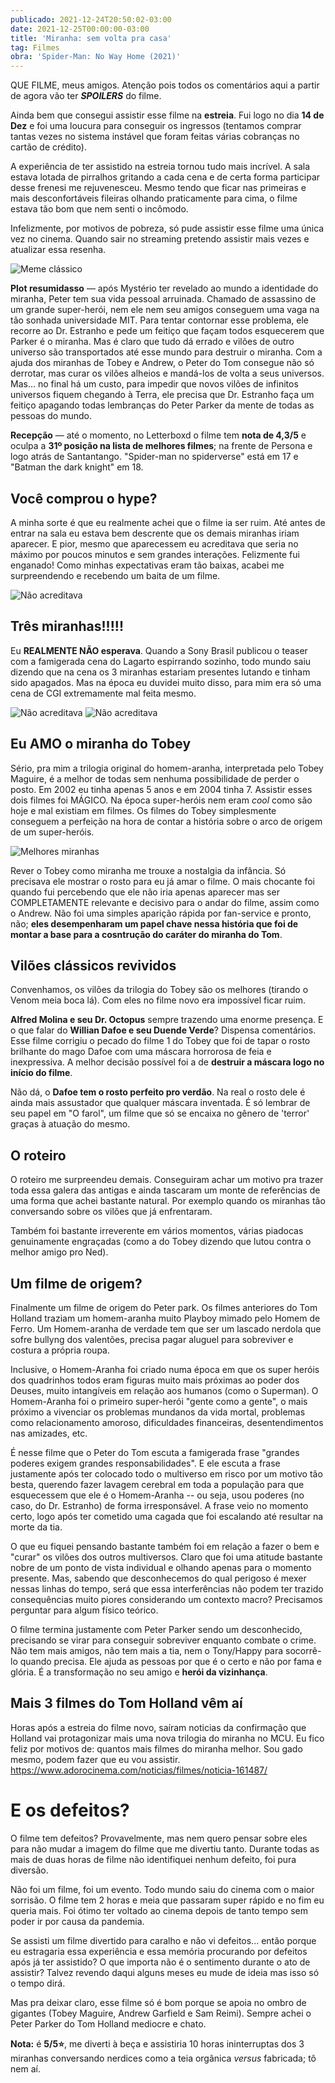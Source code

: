 ```yaml
---
publicado: 2021-12-24T20:50:02-03:00
date: 2021-12-25T00:00:00-03:00
title: 'Miranha: sem volta pra casa'
tag: Filmes
obra: 'Spider-Man: No Way Home (2021)'
---
```


QUE FILME, meus amigos. Atenção pois todos os comentários aqui a partir de agora vão ter **_SPOILERS_** do filme.

Ainda bem que consegui assistir esse filme na **estreia**. Fui logo no dia **14 de Dez** e foi uma loucura para conseguir os ingressos (tentamos comprar tantas vezes no sistema instável que foram feitas várias cobranças no cartão de crédito).

A experiência de ter assistido na estreia tornou tudo mais incrível. A sala estava lotada de pirralhos gritando a cada cena e de certa forma participar desse frenesi me rejuvenesceu. Mesmo tendo que ficar nas primeiras e mais desconfortáveis fileiras olhando praticamente para cima, o filme estava tão bom que nem senti o incômodo.

Infelizmente, por motivos de pobreza, só pude assistir esse filme uma única vez no cinema. Quando sair no streaming pretendo assistir mais vezes e atualizar essa resenha.

![Meme clássico](/assets/filmes/homem-aranha/meme-dos-miranhas.webp)

**Plot resumidasso** — após Mystério ter revelado ao mundo a identidade do miranha, Peter tem sua vida pessoal arruinada. Chamado de assassino de um grande super-herói, nem ele nem seu amigos conseguem uma vaga na tão sonhada universidade MIT. Para tentar contornar esse problema, ele recorre ao Dr. Estranho e pede um feitiço que façam todos esquecerem que Parker é o miranha. Mas é claro que tudo dá errado e vilões de outro universo são transportados até esse mundo para destruir o miranha. Com a ajuda dos miranhas de Tobey e Andrew, o Peter do Tom consegue não só derrotar, mas curar os vilões alheios e mandá-los de volta a seus universos. Mas... no final há um custo, para impedir que novos vilões de infinitos universos fiquem chegando à Terra, ele precisa que Dr. Estranho faça um feitiço apagando todas lembranças do Peter Parker da mente de todas as pessoas do mundo.  

**Recepção** — até o momento, no Letterboxd o filme tem **nota de 4,3/5** e oculpa a **31º posição na lista de melhores filmes**; na frente de Persona e logo atrás de Santantango. "Spider-man no spiderverse" está em 17 e "Batman the dark knight" em 18.

## Você comprou o hype?

A minha sorte é que eu realmente achei que o filme ia ser ruim. Até antes de entrar na sala eu estava bem descrente que os demais miranhas iriam aparecer. E pior, mesmo que aparecessem eu acreditava que seria no máximo por poucos minutos e sem grandes interações. Felizmente fui enganado! Como minhas expectativas eram tão baixas, acabei me surpreendendo e recebendo um baita de um filme.

![Não acreditava](/assets/filmes/homem-aranha/lagarto-espirra.jpg)

## Três miranhas!!!!!

Eu **REALMENTE NÃO esperava**. Quando a Sony Brasil publicou o teaser com a famigerada cena do Lagarto espirrando sozinho, todo mundo saiu dizendo que na cena os 3 miranhas estariam presentes lutando e tinham sido apagados. Mas na época eu duvidei muito disso, para mim era só uma cena de CGI extremamente mal feita mesmo.

![Não acreditava](/assets/filmes/homem-aranha/tt-votacao2.jpg)
![Não acreditava](/assets/filmes/homem-aranha/tt-sem-volta.jpg)

## Eu AMO o miranha do Tobey

Sério, pra mim a trilogia original do homem-aranha, interpretada pelo Tobey Maguire, é a melhor de todas sem nenhuma possibilidade de perder o posto. Em 2002 eu tinha apenas 5 anos e em 2004 tinha 7. Assistir esses dois filmes foi MÁGICO. Na época super-heróis nem eram _cool_ como são hoje e mal existiam em filmes. Os filmes do Tobey simplesmente conseguem a perfeição na hora de contar a história sobre o arco de origem de um super-heróis.

![Melhores miranhas](/assets/filmes/homem-aranha/melhores-miranhas.jpg)

Rever o Tobey como miranha me trouxe a nostalgia da infância. Só precisava ele mostrar o rosto para eu já amar o filme. O mais chocante foi quando fui percebendo que ele não iria apenas aparecer mas ser COMPLETAMENTE relevante e decisivo para o andar do filme, assim como o Andrew. Não foi uma simples aparição rápida por fan-service e pronto, não; **eles desempenharam um papel chave nessa história que foi de montar a base para a cosntrução do caráter do miranha do Tom**.

## Vilões clássicos revividos

Convenhamos, os vilões da trilogia do Tobey são os melhores (tirando o Venom meia boca lá). Com eles no filme novo era impossível ficar ruim.

**Alfred Molina e seu Dr. Octopus** sempre trazendo uma enorme presença. E o que falar do **Willian Dafoe e seu Duende Verde**? Dispensa comentários. Esse filme corrigiu o pecado do filme 1 do Tobey que foi de tapar o rosto brilhante do mago Dafoe com uma máscara horrorosa de feia e inexpressiva. A melhor decisão possível foi a de **destruir a máscara logo no início do filme**.

Não dá, o **Dafoe tem o rosto perfeito pro verdão**. Na real o rosto dele é ainda mais assustador que qualquer máscara inventada. É só lembrar de seu papel em "O farol", um filme que só se encaixa no gênero de 'terror' graças à atuação do mesmo.

## O roteiro

O roteiro me surpreendeu demais. Conseguiram achar um motivo pra trazer toda essa galera das antigas e ainda tascaram um monte de referências de uma forma que achei bastante natural. Por exemplo quando os miranhas tão conversando sobre os vilões que já enfrentaram.

Também foi bastante irreverente em vários momentos, várias piadocas genuinamente engraçadas (como a do Tobey dizendo que lutou contra o melhor amigo pro Ned).

## Um filme de origem?

Finalmente um filme de origem do Peter park.  Os filmes anteriores do Tom Holland traziam um homem-aranha muito Playboy mimado pelo Homem de Ferro. Um Homem-aranha de verdade tem que ser um lascado nerdola que sofre bullyng dos valentões, precisa pagar aluguel para sobreviver e costura a própria roupa.

Inclusive, o Homem-Aranha foi criado numa época em que os super heróis dos quadrinhos todos eram figuras muito mais próximas ao poder dos Deuses, muito intangíveis em relação aos humanos (como o Superman). O Homem-Aranha foi o primeiro super-herói "gente como a gente",  o mais próximo a vivenciar os problemas mundanos da vida mortal,  problemas como relacionamento amoroso, dificuldades financeiras, desentendimentos nas amizades, etc.

É nesse filme que o Peter do Tom escuta a famigerada frase "grandes poderes exigem grandes responsabilidades". E ele escuta a frase justamente após ter colocado todo o multiverso em risco por um motivo tão besta, querendo fazer lavagem cerebral em toda a população para que esquecessem que ele é o Homem-Aranha -- ou seja, usou poderes (no caso, do Dr. Estranho) de forma irresponsável. A frase veio no momento certo, logo após ter cometido uma cagada que foi escalando até resultar na morte da tia.

O que eu fiquei pensando bastante também foi em relação a fazer o bem e "curar" os vilões dos outros multiversos. Claro que foi uma atitude bastante nobre de um ponto de vista individual e olhando apenas para o momento presente. Mas, sabendo que desconhecemos do qual perigoso é mexer nessas linhas do tempo, será que essa interferências não podem ter trazido consequências muito piores considerando um contexto macro? Precisamos perguntar para algum físico teórico.

O filme termina justamente com Peter Parker sendo um desconhecido, precisando se virar para conseguir sobreviver enquanto combate o crime. Não tem mais amigos, não tem mais a tia, nem o Tony/Happy para socorrê-lo quando precisa. Ele ajuda as pessoas por que é o certo e não por fama e glória. É a transformação no seu amigo e **herói da vizinhança**.

## Mais 3 filmes do Tom Holland vêm aí

Horas após a estreia do filme novo, saíram noticias da confirmação que Holland vai protagonizar mais uma nova trilogia do miranha no MCU. Eu fico feliz por motivos de: quantos mais filmes do miranha melhor. Sou gado mesmo, podem fazer que eu vou assistir. <https://www.adorocinema.com/noticias/filmes/noticia-161487/>

# E os defeitos?

O filme tem defeitos? Provavelmente, mas nem quero pensar sobre eles para não mudar a imagem do filme que me divertiu tanto. Durante todas as mais de duas horas de filme não identifiquei nenhum defeito, foi pura diversão.

Não foi um filme, foi um evento. Todo mundo saiu do cinema com o maior sorrisão. O filme tem 2 horas e meia que passaram super rápido e no fim eu queria mais. Foi ótimo ter voltado ao cinema depois de tanto tempo sem poder ir por causa da pandemia.

Se assisti um filme divertido para caralho e não vi defeitos... então porque eu estragaria essa experiência e essa memória procurando por defeitos após já ter assistido? O que importa não é o sentimento durante o ato de assistir? Talvez revendo daqui alguns meses eu mude de ideia mas isso só o tempo dirá.

Mas pra deixar claro, esse filme só é bom porque se apoia no ombro de gigantes (Tobey Maguire, Andrew Garfield e Sam Reimi). Sempre achei o Peter Parker do Tom Holland mediocre e chato.

**Nota:** é **5/5⭐**, me diverti à beça e assistiria 10 horas ininterruptas dos 3 miranhas conversando nerdices como a teia orgânica _versus_ fabricada; tô nem aí.
